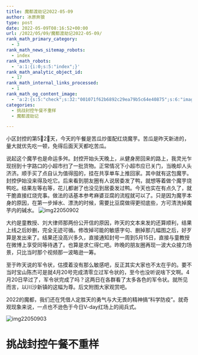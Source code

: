 ```yaml
---
title: 魔都渡劫记2022-05-09
author: 冰原奔狼
type: post
date: 2022-05-09T08:16:52+00:00
url: /2022/05/09/魔都渡劫记2022-05-09/
rank_math_primary_category:
  - 3
rank_math_news_sitemap_robots:
  - index
rank_math_robots:
  - 'a:1:{i:0;s:5:"index";}'
rank_math_analytic_object_id:
  - 17
rank_math_internal_links_processed:
  - 1
rank_math_og_content_image:
  - 'a:2:{s:5:"check";s:32:"001071f62b6892c29ea79b5c64e40875";s:6:"images";a:0:{}}'
categories:
  - 挑战封控午餐不重样
  - 魔都渡劫记

---
```

小区封控的第5⃣️2⃣️天，今天的午餐是苦瓜炒蛋配红烧魔芋。苦瓜是昨天新进的，量大就优先吃一顿，免得后面天天都吃苦瓜。

说起这个魔芋也是命运多舛。封控开始头天晚上，从健身房回来的路上，我灵光乍现拐到十字路口的小超市扫了一批货物。正常情况下小超市应已关门，当晚却人头济济。顺手买了点自认为值得囤的，挂在共享单车上推回家。其中就有这包魔芋。封控伊始没来得及吃它。后来看到朋友圈有人说居委发了鸭，就想等着做个魔芋烧鸭吃。结果左等右等，花儿都谢了也没见到居委发过鸭。今天也实在有点久了，就干脆直接红烧完事。做法的话基本参考麻婆豆腐的流程就可以了。只是因为魔芋本身的原因，在第一步焯水、漂洗的时候，需要比豆腐做得更彻底些，方可清洗掉魔芋内的碱水。
<img decoding="async" src="https://i0.wp.com/s2.loli.net/2022/05/09/uHdaJcPyrChvGKZ.jpg?w=640&#038;ssl=1" alt="img22050902" data-recalc-dims="1" />

大约是童教授、刘大律师那两份公开信的原因，昨天的文本来发的还算顺利，结果上线之后妙删，完全无迹可循。修改掉可能的敏感字句、删掉那几幅图之后，好歹算是发出来了。结果还没高兴多久，直接通知封号一周到5月15日，直接与童教授在微博上享受同等待遇了。也算是求仁得仁吧。昨晚的朋友圈再现一波大众接力场景，只比当时那个视频那一波略逊一筹。

至于昨天说的军令状，估摸着没有那么敏感吧，反正其实大家也不太在乎的。要不当时宝山陈杰可是就4月20号完成清零立过军令状的，至今也没听说啥下文啊。4月20日早过了，军令状完成了吗？这两日在各群看了太多各色的军令状。就所见而言，以川沙新镇的这幅为尊。后文附图大家观赏吧。

2022的魔都，我们还在凭借人定胜天的勇气与大无畏的精神搞“科学防疫”。就奇观现象来说，一点也不逊色于今日V-day红场上的阅兵式。

<img decoding="async" src="https://i0.wp.com/s2.loli.net/2022/05/09/J15FTInmzoNC8bk.jpg?w=640&#038;ssl=1" alt="img22050903" data-recalc-dims="1" />

# 挑战封控午餐不重样
